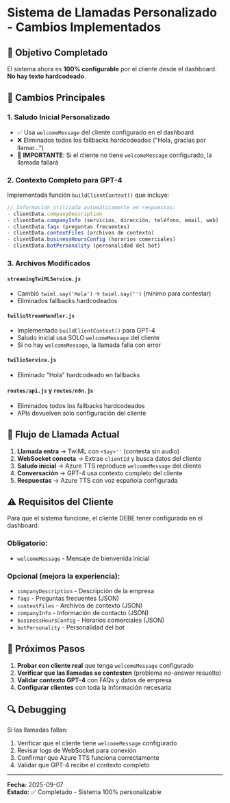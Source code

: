 # Sistema de Llamadas Personalizado - Cambios Implementados

## 🎯 **Objetivo Completado**
El sistema ahora es **100% configurable** por el cliente desde el dashboard. **No hay texto hardcodeado**.

## 🔧 **Cambios Principales**

### 1. **Saludo Inicial Personalizado**
- ✅ Usa `welcomeMessage` del cliente configurado en el dashboard
- ❌ Eliminados todos los fallbacks hardcodeados ("Hola, gracias por llamar...")
- 🚨 **IMPORTANTE**: Si el cliente no tiene `welcomeMessage` configurado, la llamada fallará

### 2. **Contexto Completo para GPT-4**
Implementada función `buildClientContext()` que incluye:

```javascript
// Información utilizada automáticamente en respuestas:
- clientData.companyDescription
- clientData.companyInfo (servicios, dirección, teléfono, email, web)
- clientData.faqs (preguntas frecuentes)
- clientData.contextFiles (archivos de contexto)
- clientData.businessHoursConfig (horarios comerciales)
- clientData.botPersonality (personalidad del bot)
```

### 3. **Archivos Modificados**

#### `streamingTwiMLService.js`
- Cambió `twiml.say('Hola')` → `twiml.say('')` (mínimo para contestar)
- Eliminados fallbacks hardcodeados

#### `twilioStreamHandler.js`
- Implementado `buildClientContext()` para GPT-4
- Saludo inicial usa SOLO `welcomeMessage` del cliente
- Si no hay `welcomeMessage`, la llamada falla con error

#### `twilioService.js`
- Eliminado "Hola" hardcodeado en fallbacks

#### `routes/api.js` y `routes/n8n.js`
- Eliminados todos los fallbacks hardcodeados
- APIs devuelven solo configuración del cliente

## 🎵 **Flujo de Llamada Actual**

1. **Llamada entra** → TwiML con `<Say>''` (contesta sin audio)
2. **WebSocket conecta** → Extrae `clientId` y busca datos del cliente
3. **Saludo inicial** → Azure TTS reproduce `welcomeMessage` del cliente
4. **Conversación** → GPT-4 usa contexto completo del cliente
5. **Respuestas** → Azure TTS con voz española configurada

## ⚠️ **Requisitos del Cliente**

Para que el sistema funcione, el cliente DEBE tener configurado en el dashboard:

### **Obligatorio:**
- `welcomeMessage` - Mensaje de bienvenida inicial

### **Opcional (mejora la experiencia):**
- `companyDescription` - Descripción de la empresa
- `faqs` - Preguntas frecuentes (JSON)
- `contextFiles` - Archivos de contexto (JSON)
- `companyInfo` - Información de contacto (JSON)
- `businessHoursConfig` - Horarios comerciales (JSON)
- `botPersonality` - Personalidad del bot

## 🚀 **Próximos Pasos**

1. **Probar con cliente real** que tenga `welcomeMessage` configurado
2. **Verificar que las llamadas se contesten** (problema no-answer resuelto)
3. **Validar contexto GPT-4** con FAQs y datos de empresa
4. **Configurar clientes** con toda la información necesaria

## 🔍 **Debugging**

Si las llamadas fallan:
1. Verificar que el cliente tiene `welcomeMessage` configurado
2. Revisar logs de WebSocket para conexión
3. Confirmar que Azure TTS funciona correctamente
4. Validar que GPT-4 recibe el contexto completo

---
**Fecha:** 2025-09-07  
**Estado:** ✅ Completado - Sistema 100% personalizable
